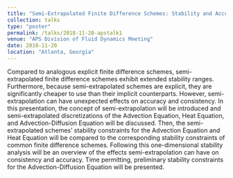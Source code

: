 ```yaml
---
title: "Semi-Extrapolated Finite Difference Schemes: Stability and Accuracy"
collection: talks
type: "poster"
permalink: /talks/2018-11-20-apstalk1
venue: "APS Division of Fluid Dynamics Meeting"
date: 2018-11-20
location: "Atlanta, Georgia"
---
```

Compared to analogous explicit finite difference schemes, semi-extrapolated finite difference schemes exhibit extended stability ranges. Furthermore, because semi-extrapolated schemes are explicit, they are significantly cheaper to use than their implicit counterparts. However, semi-extrapolation can have unexpected effects on accuracy and consistency. In this presentation, the concept of semi-extrapolation will be introduced and semi-extrapolated discretizations of the Advection Equation, Heat Equation, and Advection-Diffusion Equation will be discussed. Then, the semi-extrapolated schemes’ stability constraints for the Advection Equation and Heat Equation will be compared to the corresponding stability constraints of common finite difference schemes. Following this one-dimensional stability analysis will be an overview of the effects semi-extrapolation can have on consistency and accuracy. Time permitting, preliminary stability constraints for the Advection-Diffusion Equation will be presented.
